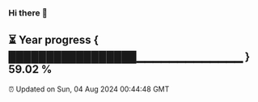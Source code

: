 ### Hi there 👋
⏳ Year progress { █████████████████▁▁▁▁▁▁▁▁▁▁▁▁▁ } 59.02 %
---
⏰ Updated on Sun, 04 Aug 2024 00:44:48 GMT

